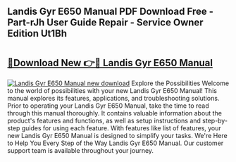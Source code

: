 ## Landis Gyr E650 Manual PDF Download Free - Part-rJh User Guide Repair - Service Owner Edition Ut1Bh

# <h2><a href="http://bc36452.oget.top/?id=Landis+Gyr+E650+Manual">🔗Download New 👉🔴 Landis Gyr E650 Manual</a></h2>

[![Landis Gyr E650 Manual new download](https://i.imgur.com/5g1atiW.png)](http://bc36452.oget.top/?id=Landis+Gyr+E650+Manual)
Explore the Possibilities Welcome to the world of possibilities with your new Landis Gyr E650 Manual! This manual explores its features, applications, and troubleshooting solutions. Prior to operating your Landis Gyr E650 Manual, take the time to read through this manual thoroughly. It contains valuable information about the product's features and functions, as well as setup instructions and step-by-step guides for using each feature. With features like list of features, your new Landis Gyr E650 Manual is designed to simplify your tasks. We're Here to Help You Every Step of the Way Landis Gyr E650 Manual. Our customer support team is available throughout your journey.
